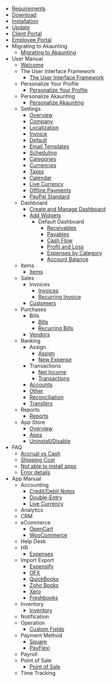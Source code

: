* [Requirements](requirements)
* [Download](download)
* [Installation](installation)
* [Update](update)
* [Client Portal](client-portal)
* [Employee Portal](employee-portal)
* Migrating to Akaunting
	* [Migrating to Akaunting](migrating-to-akaunting)
* User Manual
	* [Welcome](user-manual/welcome)
	* The User Interface Framework
		* [The User Interface Framework](user-manual/the-user-interface-framework/the-user-interface-framework)
	* Personalize Your Profile
		* [Personalize Your Profile](user-manual/personalize-your-profile/personalize-your-profile)
	* Personalize Akaunting
		* [Personalize Akaunting](user-manual/personalize-akaunting/personalize-akaunting)
	* Settings
		* [Overview](user-manual/settings/overview)
		* [Company](user-manual/settings/company)
		* [Localization](user-manual/settings/localization)
		* [Invoice](user-manual/settings/invoice)
		* [Default](user-manual/settings/default)
		* [Email Templates](user-manual/settings/email-templates)
		* [Scheduling](user-manual/settings/scheduling)
		* [Categories](user-manual/settings/categories)
		* [Currencies](user-manual/settings/currencies)
		* [Taxes](user-manual/settings/taxes)
		* [Calendar](user-manual/settings/calendar)
		* [Live Currency](user-manual/settings/live-currency)
		* [Offline Payments](user-manual/settings/offline-payments)
		* [PayPal Standard](user-manual/settings/paypal-standard)
	* Dashboard
		* [Create and Manage Dashboard](user-manual/dashboard/create-and-manage-dashboard)
		* [Add Widgets](user-manual/dashboard/add-widgets)
			* Default Dashboard
				* [Receivables](user-manual/dashboard/default-dashboard/receivables)
				* [Payables](user-manual/dashboard/default-dashboard/payables)
				* [Cash Flow](user-manual/dashboard/default-dashboard/cash-flow)
				* [Profit and Loss](user-manual/dashboard/default-dashboard/profit-and-loss)
				* [Expenses by Category](user-manual/dashboard/default-dashboard/expenses-by-category)
				* [Account Balance](user-manual/dashboard/default-dashboard/account-balance)
	* Items
		* [Items](user-manual/items/items)
	* Sales
		* Invoices
			* [Invoices](user-manual/sales/invoices/invoices)
			* [Recurring Invoice](user-manual/sales/invoices/recurring-invoice)
		* [Customers](user-manual/sales/customers)
	* Purchases
		* Bills
			* [Bills](user-manual/purchases/bills/bills)
			* [Recurring Bills](user-manual/purchases/bills/recurring-bills)
		* [Vendors](user-manual/purchases/vendors)
	* Banking
		* Assign
			* [Assign](user-manual/banking/assign/assign)
			* [New Expense](user-manual/banking/assign/new-expense)
		* Transactions
			* [Net Income](user-manual/banking/transactions/net-income)
			* [Transactions](user-manual/banking/transactions/transactions)
		* [Accounts](user-manual/banking/accounts)
		* [Other](user-manual/banking/other)
		* [Reconciliation](user-manual/banking/reconciliation)
		* [Transfers](user-manual/banking/transfers)
	* Reports
		* [Reports](user-manual/reports/reports)
	* App Store
		* [Overview](user-manual/app-store/overview)
		* [Apps](user-manual/app-store/apps)
		* [Uninstall/Disable](user-manual/app-store/uninstall-disable)
* FAQ
    * [Accrual vs Cash](faq/accrual-vs-cash)
    * [Shipping Cost](faq/shipping-cost)
    * [Not able to install apps](faq/not-able-to-install-apps)
    * [Error details](faq/error-details)
* App Manual
	* Accounting
		* [Credit/Debit Notes](app-manual/accounting/credit-debit-notes)
		* [Double-Entry](app-manual/accounting/double-entry)
		* [Live Currency](app-manual/accounting/live-currency)
	* Analytics
	* CRM
	* eCommerce
		* [OpenCart](app-manual/ecommerce/opencart)
		* [WooCommerce](app-manual/ecommerce/woocommerce)
	* Help Desk
	* HR
	    * [Expenses](app-manual/hr/expenses)
	* Import Export
		* [Expensify](app-manual/import-export/expensify)
		* [OFX](app-manual/import-export/ofx)
		* [QuickBooks](app-manual/import-export/quickbooks)
		* [Zoho Books](app-manual/import-export/zohobooks)
		* [Xero](app-manual/import-export/xero)
		* [Freshbooks](app-manual/import-export/freshbooks)
	* Inventory
		* [Inventory](app-manual/inventory/inventory)
	* Notification
	* Operation
		* [Custom Fields](app-manual/operation/custom-fields)
	* Payment Method
		* [Square](app-manual/payment-method/square)
		* [PayFlexi](app-manual/payment-method/payflexi)
	* Payroll
	* Point of Sale
		* [Point of Sale](app-manual/point-of-sale/pos)
	* Time Tracking
